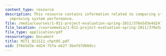 ```yaml
---
content_type: resource
description: This resource contains information related to comparing strategies for
  improving system performance.
file: /media/courses/1-011-project-evaluation-spring-2011/376e5d3e4d24757aeb275befd7d66dcc_MIT1_011S11_chpt05.pdf
file_location: /coursemedia/1-011-project-evaluation-spring-2011/376e5d3e4d24757aeb275befd7d66dcc_MIT1_011S11_chpt05.pdf
file_type: application/pdf
resourcetype: Document
title: MIT1_011S11_chpt05.pdf
uid: 376e5d3e-4d24-757a-eb27-5befd7d66dcc
---
```

